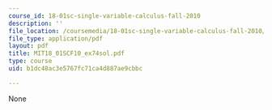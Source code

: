 ```yaml
---
course_id: 18-01sc-single-variable-calculus-fall-2010
description: ''
file_location: /coursemedia/18-01sc-single-variable-calculus-fall-2010/b1dc48ac3e5767fc71ca4d887ae9cbbc_MIT18_01SCF10_ex74sol.pdf
file_type: application/pdf
layout: pdf
title: MIT18_01SCF10_ex74sol.pdf
type: course
uid: b1dc48ac3e5767fc71ca4d887ae9cbbc

---
```

None